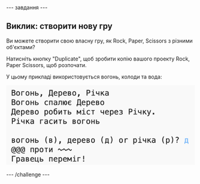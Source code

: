 \--- завдання \---

## Виклик: створити нову гру

Ви можете створити свою власну гру, як Rock, Paper, Scissors з різними об'єктами?

Натисніть кнопку "Duplicate", щоб зробити копію вашого проекту Rock, Paper Scissors, щоб розпочати.

У цьому прикладі використовується вогонь, колоди та вода:

![скріншот](images/rps-fire.png)

\--- /challenge \---